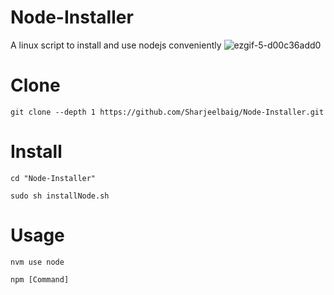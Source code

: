 # Node-Installer
A linux script to install and use nodejs conveniently
![ezgif-5-d00c36add0](https://user-images.githubusercontent.com/29815204/183647837-8a8f99bb-4523-4e75-970b-13b569d2743f.gif)
# Clone
```
git clone --depth 1 https://github.com/Sharjeelbaig/Node-Installer.git
```
# Install 
```
cd "Node-Installer"
```
```
sudo sh installNode.sh
```
# Usage
```
nvm use node
```
```
npm [Command]
```
